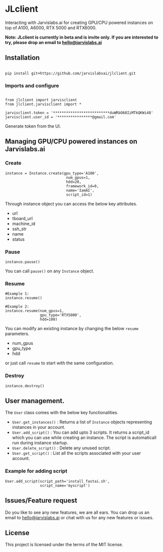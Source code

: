 # JLclient
Interacting with Jarvislabs.ai for creating GPU/CPU powered instances on top of A100, A6000, RTX 5000 and RTX6000. 

**Note: JLclient is currently in beta and is invite only. If you are interested to try, please drop an email to hello@jarvislabs.ai**

## Installation


```

pip install git+https://github.com/jarvislabsai/jlclient.git

```

### Imports and configure

```

from jlclient import jarvisclient
from jlclient.jarvisclient import *

jarvisclient.token = '**************************duWRbO68IiMTkQKWi48'
jarvisclient.user_id = '****************@gmail.com'

```

Generate token from the UI. 

## Managing GPU/CPU powered instances on Jarvislabs.ai

### Create

```
instance = Instance.create(gpu_type='A100',
                            num_gpus=1,
                            hdd=20,
                            framework_id=0,
                            name='IamAI',
                            script_id=1)
```

Through instance object you can access the below key attributes.
- url
- tboard_url
- machine_id
- ssh_str
- name
- status

### Pause

```
instance.pause()
```

You can call `pause()` on any `Instance` object. 

### Resume

```
#Example 1:
instance.resume()

#Example 2:
instance.resume(num_gpus=1,
                gpu_type='RTX5000',
                hdd=100)
```

You can modify an existing instance by changing the below `resume` parameters.
- num_gpus
- gpu_type
- hdd

or just call `resume` to start with the same configuration.

### Destroy

```
instance.destroy()
```

## User management.

The `User` class comes with the below key functionalities.

- `User.get_instances()` : Returns a list of `Instance` objects representing instances in your account.
- `User.add_script()`    : You can add upto 3 scripts. It returns a script_id which you can use while creating an instance. The script is automaticall run during instance startup. 
- `User.delete_script()` : Delete any unused script.
- `User.get_script()`    : List all the scripts associated with your user account. 


### Example for adding script

```
User.add_script(script_path='install_fastai.sh',
                script_name='myscript')
```

## Issues/Feature request

Do you like to see any new features, we are all ears. You can drop us an email to hello@jarvislabs.ai or chat with us for any new features or issues. 


## License

This project is licensed under the terms of the MIT license.